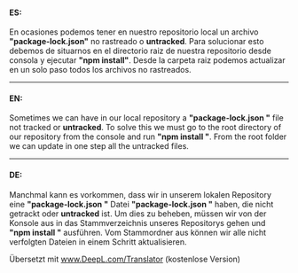 #### ES:

En ocasiones podemos tener en nuestro repositorio local un archivo **"package-lock.json"** no rastreado o **untracked**. Para solucionar esto debemos de situarnos en el directorio raiz de nuestra repositorio desde consola y ejecutar **"npm install"**. Desde la carpeta raiz podemos actualizar en un solo paso todos los archivos no rastreados.

---

#### EN:

Sometimes we can have in our local repository a **"package-lock.json "** file not tracked or **untracked**. To solve this we must go to the root directory of our repository from the console and run **"npm install "**. From the root folder we can update in one step all the untracked files.

---

#### DE:

Manchmal kann es vorkommen, dass wir in unserem lokalen Repository eine **"package-lock.json "** Datei **"package-lock.json "** haben, die nicht getrackt oder **untracked** ist. Um dies zu beheben, müssen wir von der Konsole aus in das Stammverzeichnis unseres Repositorys gehen und **"npm install "** ausführen. Vom Stammordner aus können wir alle nicht verfolgten Dateien in einem Schritt aktualisieren.

Übersetzt mit www.DeepL.com/Translator (kostenlose Version)

